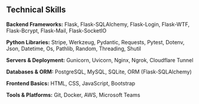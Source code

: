 ## Technical Skills

**Backend Frameworks:** Flask, Flask-SQLAlchemy, Flask-Login, Flask-WTF, Flask-Bcrypt, Flask-Mail, Flask-SocketIO

**Python Libraries:** Stripe, Werkzeug, Pydantic, Requests, Pytest, Dotenv, Json, Datetime, Os, Pathlib, Random, Threading, Shutil

**Servers & Deployment:** Gunicorn, Uvicorn, Nginx, Ngrok, Cloudflare Tunnel

**Databases & ORM:** PostgreSQL, MySQL, SQLite, ORM (Flask-SQLAlchemy)

**Frontend Basics:** HTML, CSS, JavaScript, Bootstrap

**Tools & Platforms:** Git, Docker, AWS, Microsoft Teams
